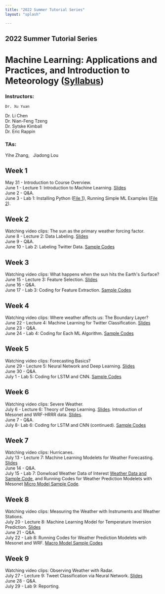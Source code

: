 ```yaml
---
title: "2022 Summer Tutorial Series"
layout: "splash"

---
```




## 2022 Summer Tutorial Series

# Machine Learning: Applications and Practices, and Introduction to Meteorology ([Syllabus](/tutorial/2022/Syllabus.pdf))

### Instructors:  
	Dr. Xu Yuan  
Dr. Li Chen  
Dr. Nian-Feng Tzeng  
Dr. Sytske Kimball  
Dr. Eric Rappin

### TAs: 
Yihe Zhang, &nbsp; Jiadong Lou

## Week 1
May 31 - Introduction to Course Overview.  
June 1 - Lecture 1: Introduction to Machine Learning. [Slides](/tutorial/2022/lecture_1.pdf)  
June 2 - Q&A.  
June 3 - Lab 1: Installing Python ([File 1](/tutorial/2022/installing_python.pdf)), Running Simple ML Examples ([File 2](/tutorial/2022/Traditional_ML.docx)).  


## Week 2
Watching video clips: The sun as the primary weather forcing factor.  
June 8 - Lecture 2: Data Labeling. [Slides](/tutorial/2022/lecture_2.pdf)  
June 9 - Q&A.  
June 10 - Lab 2: Labeling Twitter Data. [Sample Codes](/tutorial/2022/Labeling_code.zip)  


## Week 3
Watching video clips: What happens when the sun hits the Earth's Surface?  
June 15 - Lecture 3: Feature Selection. [Slides](/tutorial/2022/lecture_3.pdf)  
June 16 - Q&A.  
June 17 - Lab 3: Coding for Feature Extraction. [Sample Codes](/tutorial/2022/Feature_Extraction_code.zip)  


## Week 4
Watching video clips: Where weather affects us: The Boundary Layer?  
June 22 - Lecture 4: Machine Learning for Twitter Classification. [Slides](/tutorial/2022/lecture_4.pdf)  
June 23 - Q&A.  
June 24 - Lab 4: Coding for Each ML Algorithm. [Sample Codes](/tutorial/2022/Train_Test_Classification.zip)  


## Week 5
Watching video clips: Forecasting Basics?  
June 29 - Lecture 5: Neural Network and Deep Learning. [Slides](/tutorial/2022/lecture_5.pdf)  
June 30 - Q&A.  
July 1 - Lab 5: Coding for LSTM and CNN. [Sample Codes](/tutorial/2022/TSTMCNN.zip)  


## Week 6
Watching video clips: Severe Weather.  
July 6 - Lecture 6: Theory of Deep Learning. [Slides](/tutorial/2022/lecture_6.pdf). Introduction of Mesonet and WRF-HRRR data. [Slides](/tutorial/2022/lecture_6.1.pdf).  
June 7 - Q&A.  
July 8- Lab 6: Coding for LSTM and CNN (continued). [Sample Codes](/tutorial/2022/TSTMCNN.zip)  


## Week 7
Watching video clips: Hurricanes.  
July 13 - Lecture 7: Machine Learning Modelets for Weather Forecasting. [Slides](/tutorial/2022/lecture_7.pdf)  
June 14 - Q&A.  
July 15 - Lab 7: Donwload Weather Data of Interest [Weather Data and Sample Code](https://drive.google.com/file/d/1EPPihBi3CvV5utBtxRhKBU6B6vsDtoMJ/view?usp=share_link), and Running Codes for Weather Prediction Modelets with Mesonet [Micro Model Sample Code](https://drive.google.com/file/d/1SXiRk7ku6jQuepR_9L50BY8YcScXAd3c/view?usp=share_link).  


## Week 8
Watching video clips: Measuring the Weather with Instruments and Weather Stations.  
July 20 - Lecture 8: Machine Learning Model for Temperature Inversion Prediction. [Slides](/tutorial/2022/lecture_8.pdf)  
June 21 - Q&A.  
July 22 - Lab 8: Running Codes for Weather Prediction Modelets with Mesonet and WRF. [Macro Model Sample Codes](https://drive.google.com/file/d/1CetxX9ZZI2N9-x3Wm6LYg1Yx-Y6GrFfy/view?usp=sharing)  


## Week 9
Watching video clips: Observing Weather with Radar.  
July 27 - Lecture 9: Tweet Classification via Neural Network. [Slides](/tutorial/2022/lecture_9.pdf)  
June 28 - Q&A.  
July 29 - Lab 9: Reporting.  








